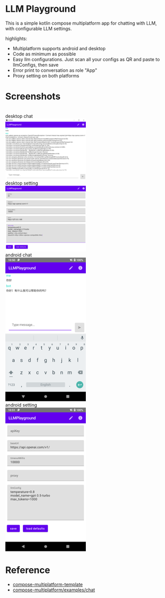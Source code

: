 # LLM Playground
This is a simple kotlin compose multiplatform app for chatting with LLM, with configurable LLM settings.

highlights:
* Multiplatform supports android and desktop
* Code as minimum as possible
* Easy llm configurations. Just scan all your configs as QR and paste to llmConfigs, then save
* Error print to conversation as role "App"
* Proxy setting on both platforms

# Screenshots
<br>desktop chat<br>
<img width=50% height=50% src="./readmeAssets/desktop-chat.png">
<br>desktop setting<br>
<img width=50% height=50% src="./readmeAssets/desktop-setting.png">
<br>android chat<br>
<img width=50% height=50% src="./readmeAssets/android-chat.png">
<br>android setting<br>
<img width=50% height=50% src="./readmeAssets/android-setting.png">

# Reference
* [compose-multiplatform-template](https://github.com/JetBrains/compose-multiplatform-template)
* [compose-multiplatform/examples/chat](https://github.com/JetBrains/compose-multiplatform/blob/master/examples/chat)
